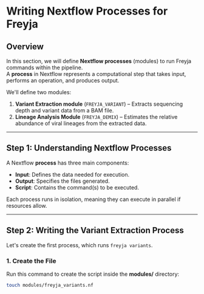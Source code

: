 # **Writing Nextflow Processes for Freyja**

## **Overview**
In this section, we will define **Nextflow processes** (modules) to run Freyja commands within the pipeline.  
A **process** in Nextflow represents a computational step that takes input, performs an operation, and produces output.  

We'll define two modules:  

1. **Variant Extraction module** (`FREYJA_VARIANT`) – Extracts sequencing depth and variant data from a BAM file.  
2. **Lineage Analysis Module** (`FREYJA_DEMIX`) – Estimates the relative abundance of viral lineages from the extracted data.  

---

## **Step 1: Understanding Nextflow Processes**
A Nextflow **process** has three main components:  

- **Input**: Defines the data needed for execution.  
- **Output**: Specifies the files generated.  
- **Script**: Contains the command(s) to be executed.  

Each process runs in isolation, meaning they can execute in parallel if resources allow.  

---

## **Step 2: Writing the Variant Extraction Process**
Let's create the first process, which runs `freyja variants`.  

### **1. Create the File**
Run this command to create the script inside the **modules/** directory:

```bash
touch modules/freyja_variants.nf
```